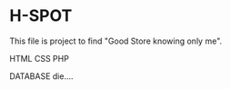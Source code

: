 # H-SPOT

 This file is  project to find "Good Store knowing only me".

 HTML
 CSS
 PHP

 DATABASE die....
  
 
